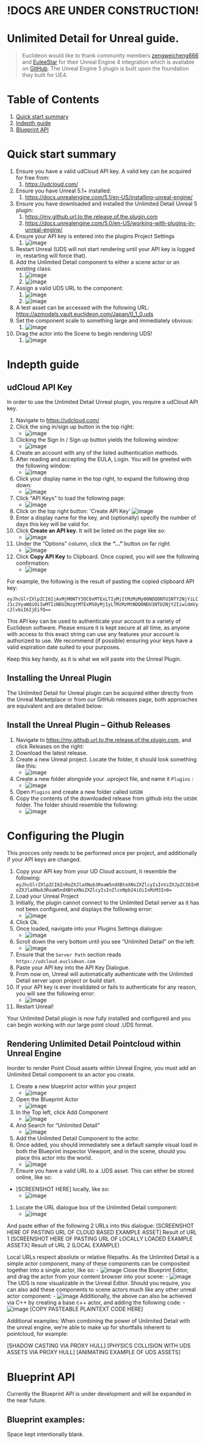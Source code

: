 # !DOCS ARE UNDER CONSTRUCTION!
# Unlimited Detail for Unreal guide.

> Euclideon would like to thank community members [zengweicheng666](https://github.com/zengweicheng666) and [EuleeStar](https://github.com/EuleeStar) for their Unreal Engine 4 integration which is available on [GitHub](https://github.com/zengweicheng666/UdSDKProject). The Unreal Engine 5 plugin is built upon the foundation they built for UE4.


# Table of Contents

1. [Quick start summary](#example1)
2. [Indepth guide](#example2)
3. [Blueprint API](#example3)

# Quick start summary

1. Ensure you have a valid udCloud API key. A valid key can be acquired for free from:
    1. https://udcloud.com/
1.	Ensure you have Unreal 5.1+ installed: 
    1.	https://docs.unrealengine.com/5.1/en-US/installing-unreal-engine/ 
1.	Ensure you have downloaded and installed the Unlimited Detail Unreal 5 plugin:
    1.	https://my.github.url.to.the.release.of.the.plugin.com 
    1.	https://docs.unrealengine.com/5.0/en-US/working-with-plugins-in-unreal-engine/  
1.	Ensure your API key is entered into the plugins Project Settings 
    1. ![image](./mdcontent/projectSettingsAPIKey.png "Project Settings")
1.	Restart Unreal (UDS will not start rendering until your API key is logged in, restarting will force that).
1.	Add the Unlimited Detail component to either a scene actor or an existing class:
    1. ![image](./mdcontent/addComponent.png "Add component")
    1. ![image](./mdcontent/addUDSComponent.png "Component name")
1.	Assign a valid UDS URL to the component:
    1. ![image](./mdcontent/url_empty.png "Empty URL")
    1. ![image](./mdcontent/url_valid.png "Example URL")
1.	A test asset can be accessed with the following URL: https://azmodels.vault.euclideon.com/Japan/0_1_0.uds
1.	Set the component scale to something large and immediately obvious:
    1. ![image](./mdcontent/scale_large.png "Large scale")
1.	Drag the actor into the Scene to begin rendering UDS!
    1. ![image](./mdcontent/unrealuds.png "UDS in Unreal")

# Indepth guide 

## udCloud API Key
In order to use the Unlimited Detail Unreal plugin, you require a udCloud API key.

1. Navigate to https://udcloud.com/
1. Click the sing in/sign up button in the top right:
    - ![image](./mdcontent/udcloud_Welcome.png "UDS in Unreal")
1. Clicking the Sign In / Sign up button yields the following window:
    - ![image](./mdcontent/udcloud_login.png "UDS in Unreal")
1. Create an account with any of the listed authentication methods.
1. After reading and accepting the EULA, Login. You will be greeted with the following window: 
    - ![image](./mdcontent/udcloud_loggedin.png "UDS in Unreal")
1. Click your display name in the top right, to expand the following drop down:
    - ![image](./mdcontent/udcloud_displayNameClicked.png "UDS in Unreal")
1. Click "API Keys" to load the following page: 
    - ![image](./mdcontent/udcloud_APIKeys.png "UDS in Unreal")
1. Click on the top right button: 'Create API Key'
    ![image](./mdcontent/udcloud_createAPIKey.png "UDS in Unreal")
1. Enter a display name for the key, and (optionally) specify the number of days this key will be valid for.
1. Click **Create an API key**. It will be listed on the page like so: 
    - ![image](./mdcontent/udcloud_ApiKeyList.png "UDS in Unreal")
1. Under the “Options” column, click the **“...”** button on far right.
    - ![image](./mdcontent/udcloud_CopyAPIKey.png "UDS in Unreal")
1. Click **Copy API Key** to Clipboard. Once copied, you will see the following confirmation:
    - ![image](./mdcontent/apikey_confirmation.png "UDS in Unreal")

For example, the following is the result of pasting the copied clipboard API key:

`eyJhcGlrZXlpZCI6IjAxMjM0NTY3OC0xMTExLTIyMjItMzMzMy00NDQ0NTU1NTY2NjYiLCJ1c2VyaWQiOiIwMTIzNDU2NzgtMTExMS0yMjIyLTMzMzMtNDQ0NDU1NTU2NjY2IiwidmVyc2lvbiI6IjEifQ==`

This API key can be used to authenticate your account to a variety of Euclideon software. Please ensure it is kept secure at all time, as anyone with access to this exact string can use any features your account is authorized to use. We recommend (if possible) ensuring your keys have a valid expiration date suited to your purposes.

Keep this key handy, as it is what we will paste into the Unreal Plugin.
 
## Installing the Unreal Plugin

The Unlimited Detail for Unreal plugin can be acquired either directly from the Unreal Marketplace or from our GitHub releases page, both approaches are equivalent and are detailed below:



## Install the Unreal Plugin – Github Releases

1. Navigate to https://my.github.url.to.the.release.of.the.plugin.com, and click Releases on the right:
1. Download the latest release.
1. Create a new Unreal project. Locate the folder, it should look something like this: 
    - ![image](./mdcontent/unreal_project.png "UDS in Unreal")
1. Create a new folder alongside your .uproject file, and name it `Plugins` :
    - ![image](./mdcontent/unreal_pluginsFolder.png "UDS in Unreal")
1. Open `Plugins` and create a new folder called `UdSDK`
1. Copy the contents of the downloaded release from github into the `UdSDK` folder. The folder should resemble the following:
    - ![image](./mdcontent/apikey_confirmation.png "UDS in Unreal")

# Configuring the Plugin
This procces only needs to be performed once per project, and additionally if your API keys are changed.

1. Copy your API key from your UD Cloud account, it resemble the following: 
`eyJhcGlrZXlpZCI6InRoZXJlaXNub3RoaW5ndXBteXNsZXZlcyIsInVzZXJpZCI6InRoZXJlaXNub3RoaW5ndXBteXNsZXZlcyIsInZlcnNpb24iOiIxMzM3In0=`
1. Load your Unreal Project
1. Initially, the plugin cannot connect to the Unlimited Detail server as it has not been configured, and displays the folllowing error: 
    - ![image](./mdcontent/apikey_fail_Server.png "UDS in Unreal")
1. Click Ok.
1. Once loaded, navigate into your Plugins Settings dialogue:
    - ![image](./mdcontent/projectsettings_navigation.png "UDS in Unreal")
1. Scroll down the very bottom until you see “Unlimited Detail” on the left:
    - ![image](./mdcontent/projectsettings_APIKey.png "UDS in Unreal")
1. Ensure that the `Server Path` section reads `https://udcloud.euclideon.com`
1. Paste your API key into the API Key Dialogue.
1. From now on, Unreal will automatically authenticate with the Unlimited Detail server upon project or build start. 
1. If your API key is ever invalidated or fails to authenticate for any reason, you will see the following error:
    - ![image](./mdcontent/apikey_fail_invalidKey.png "UDS in Unreal")
1. Restart Unreal!


Your Unlimited Detail plugin is now fully installed and configured and you can begin working with our large point cloud .UDS format.

## Rendering Unlimited Detail Pointcloud within Unreal Engine
Inorder to render Point Cloud assets within Unreal Engine, you must add an Unlimited Detail component to an actor you create. 

1. Create a new blueprint actor within your project
    - ![image](./mdcontent/apikey_confirmation.png "UDS in Unreal")
1. Open the Blueprint Actor
    - ![image](./mdcontent/apikey_confirmation.png "UDS in Unreal")
1. In the Top left, click Add Component
    - ![image](./mdcontent/apikey_confirmation.png "UDS in Unreal")
1. And Search for “Unlimited Detail”
    - ![image](./mdcontent/apikey_confirmation.png "UDS in Unreal")
1. Add the Unlimited Detail Component to the actor.
1. Once added, you should immediately see a default sample visual load in both the Blueprint inspector Viewport, and in the scene, should you place this actor into the world.
    - ![image](./mdcontent/apikey_confirmation.png "UDS in Unreal")
1. Ensure you have a valid URL to a .UDS asset. This can either be stored online, like so: 
- [SCREENSHOT HERE]
 locally, like so:
    - ![image](./mdcontent/apikey_confirmation.png "UDS in Unreal")
1. Locate the URL dialogue box of the Unlimited Detail component:
    - ![image](./mdcontent/apikey_confirmation.png "UDS in Unreal")


And paste either of the following 2 URLs into this dialogue:
[SCREENSHOT HERE OF PASTING URL OF CLOUD BASED EXAMPLE ASSET]
Result of URL 1
[SCREENSHOT HERE OF PASTING URL OF LOCALLY LOADED EXAMPLE ASSETX]
Result of URL 2 (LOCAL EXAMPLE)

Local URLs respect absolute or relative filepaths.
As the Unlimited Detail is a simple actor component, many of these components can be composited together into a single actor, like so:
    - ![image](./mdcontent/apikey_confirmation.png "UDS in Unreal")
Close the Blueprint Editor, and drag the actor from your content browser into your scene:
    - ![image](./mdcontent/apikey_confirmation.png "UDS in Unreal")
The UDS is now visualizable in the Unreal Editor.
Should you require, you can also add these components to scene actors much like any other unreal actor component: 
    - ![image](./mdcontent/apikey_confirmation.png "UDS in Unreal")
Additionally, the above can also be achieved via C++ by creating a base c++ actor, and adding the following code:
    - ![image](./mdcontent/apikey_confirmation.png "UDS in Unreal")
[COPY PASTEABLE PLAINTEXT CODE HERE]

Additional examples:
When combining the power of Unlimited Detail with the unreal engine, we’re able to make up for shortfalls inherent to pointcloud, for example:

[SHADOW CASTING VIA PROXY HULL]
[PHYSICS COLLISION WITH UDS ASSETS VIA PROXY HULL]
[ANIMATING EXAMPLE OF UDS ASSETS]

# Blueprint API
Currently the Blueprint API is under development and will be expanded in the near future.

## Blueprint examples:
Space kept intentionally blank.